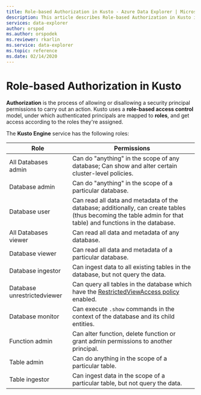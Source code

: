 ```yaml
---
title: Role-based Authorization in Kusto - Azure Data Explorer | Microsoft Docs
description: This article describes Role-based Authorization in Kusto in Azure Data Explorer.
services: data-explorer
author: orspod
ms.author: orspodek
ms.reviewer: rkarlin
ms.service: data-explorer
ms.topic: reference
ms.date: 02/14/2020
---
```

# Role-based Authorization in Kusto



**Authorization** is the process of allowing or disallowing a security principal permissions to carry out an action.
Kusto uses a **role-based access control** model, under which authenticated principals are mapped to **roles**, and get access according to the roles they're assigned.

The **Kusto Engine** service has the following roles:

|Role                       |Permissions                                                                                                                                                  |
|---------------------------|-------------------------------------------------------------------------------------------------------------------------------------------------------------|
|All Databases admin        |Can do "anything" in the scope of any database; Can show and alter certain cluster-level policies.                                                           |
|Database admin             |Can do "anything" in the scope of a particular database.                                                                                                     |
|Database user              |Can read all data and metadata of the database; additionally, can create tables (thus becoming the table admin for that table) and functions in the database.|
|All Databases viewer       |Can read all data and metadata of any database.                                                                                                              |
|Database viewer            |Can read all data and metadata of a particular database.                                                                                                     |
|Database ingestor          |Can ingest data to all existing tables in the database, but not query the data.                                                                              |
|Database unrestrictedviewer|Can query all tables in the database which have the [RestrictedViewAccess policy](../restrictedviewaccess-policy.md) enabled.                                |
|Database monitor           |Can execute `.show` commands in the context of the database and its child entities.                                                                          |
|Function admin             |Can alter function, delete function or grant admin permissions to another principal.                                                                         |
|Table admin                |Can do anything in the scope of a particular table.                                                                                                          |
|Table ingestor             |Can ingest data in the scope of a particular table, but not query the data.                                                                                  |

